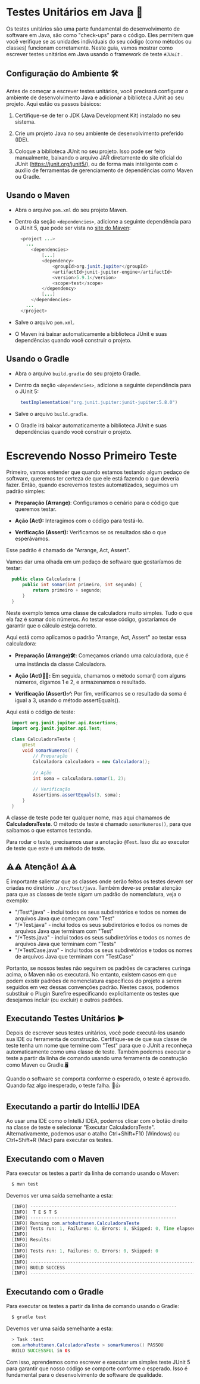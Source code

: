 # Testes Unitários em Java 🧪

Os testes unitários são uma parte fundamental do desenvolvimento de software em Java, são como "check-ups" para o código. 
Eles permitem que você verifique se as unidades individuais do seu código (como métodos ou classes) funcionam corretamente. 
Neste guia, vamos mostrar como escrever testes unitários em Java usando o framework de teste _`#JUnit`_ .

## Configuração do Ambiente 🛠️

Antes de começar a escrever testes unitários, você precisará configurar o ambiente de desenvolvimento Java e adicionar a biblioteca JUnit ao seu projeto. Aqui estão os passos básicos:

1. Certifique-se de ter o JDK (Java Development Kit) instalado no seu sistema.

2. Crie um projeto Java no seu ambiente de desenvolvimento preferido (IDE).

3. Coloque a biblioteca JUnit no seu projeto. Isso pode ser feito manualmente, baixando o arquivo JAR diretamente do site oficial do JUnit (https://junit.org/junit5/), ou de forma mais inteligente com o auxílio de ferramentas de gerenciamento de dependências como Maven ou Gradle.

## **Usando o Maven** 
  - Abra o arquivo `pom.xml` do seu projeto Maven.
  - Dentro da seção `<dependencies>`, adicione a seguinte dependência para o JUnit 5, que pode ser vista no [site do Maven](https://maven.apache.org/surefire/maven-surefire-plugin/examples/junit-platform.html):
   
    ```java
      <project ...>
        ...
          <dependencies>
              [...]
              <dependency>
                  <groupId>org.junit.jupiter</groupId>
                  <artifactId>junit-jupiter-engine</artifactId>
                  <version>5.9.1</version>
                  <scope>test</scope>
              </dependency>
              [...]
          </dependencies>
        ...
      </project>
    ```
     
  - Salve o arquivo  `pom.xml`.
  - O Maven irá baixar automaticamente a biblioteca JUnit e suas dependências quando você construir o projeto.

## **Usando o Gradle**
  - Abra o arquivo `build.gradle` do seu projeto Gradle.
  - Dentro da seção `<dependencies>`, adicione a seguinte dependência para o JUnit 5:
    
    ```java
      testImplementation("org.junit.jupiter:junit-jupiter:5.8.0")
    ```
  
  - Salve o arquivo  `build.gradle`.
  - O Gradle irá baixar automaticamente a biblioteca JUnit e suas dependências quando você construir o projeto.
   


# **Escrevendo Nosso Primeiro Teste**

Primeiro, vamos entender que quando estamos testando algum pedaço de software, queremos ter certeza de que ele está fazendo o que deveria fazer. Então, quando escrevemos testes automatizados, seguimos um padrão simples:

- **Preparação (Arrange)**: Configuramos o cenário para o código que queremos testar.

- **Ação (Act):** Interagimos com o código para testá-lo.

- **Verificação (Assert):** Verificamos se os resultados são o que esperávamos.

Esse padrão é chamado de "Arrange, Act, Assert".

Vamos dar uma olhada em um pedaço de software que gostaríamos de testar:

```java
  public class Calculadora {
      public int somar(int primeiro, int segundo) {
          return primeiro + segundo;
      }
  }
```

Neste exemplo temos uma classe de calculadora muito simples. Tudo o que ela faz é somar dois números. Ao testar esse código, gostaríamos de garantir que o cálculo esteja correto.

Aqui está como aplicamos o padrão "Arrange, Act, Assert" ao testar essa calculadora:

- **Preparação (Arrange)🛠️:** Começamos criando uma calculadora, que é uma instância da classe Calculadora.

- **Ação (Act)🚴‍♂️:** Em seguida, chamamos o método somar() com alguns números, digamos 1 e 2, e armazenamos o resultado.

- **Verificação (Assert)✅:** Por fim, verificamos se o resultado da soma é igual a 3, usando o método assertEquals().

Aqui está o código de teste:

```java
  import org.junit.jupiter.api.Assertions;
  import org.junit.jupiter.api.Test;
  
  class CalculadoraTeste {
      @Test
      void somarNumeros() {
          // Preparação
          Calculadora calculadora = new Calculadora();
          
          // Ação
          int soma = calculadora.somar(1, 2);
          
          // Verificação
          Assertions.assertEquals(3, soma);
      }
  }
```

A classe de teste pode ter qualquer nome, mas aqui chamamos de **CalculadoraTeste**. O método de teste é chamado `somarNumeros()`, para que saibamos o que estamos testando.

Para rodar o teste, precisamos usar a anotação `@Test`. Isso diz ao executor de teste que este é um método de teste.

## ⚠️⚠️ Atenção! ⚠️⚠️

É importante salientar que as classes onde serão feitos os testes devem ser criadas no diretório ``` ./src/test/java ```. Também deve-se prestar atenção para que as classes de teste sigam um padrão de nomenclatura, veja o exemplo:

- "/Test*.java" - inclui todos os seus subdiretórios e todos os nomes de arquivos Java que começam com "Test"
- "/*Test.java" - inclui todos os seus subdiretórios e todos os nomes de arquivos Java que terminam com "Test"
- "/*Tests.java" - inclui todos os seus subdiretórios e todos os nomes de arquivos Java que terminam com "Tests"
- "/*TestCase.java" - inclui todos os seus subdiretórios e todos os nomes de arquivos Java que terminam com "TestCase"

Portanto, se nossos testes não seguirem os padrões de caracteres curinga acima, o Maven não os executará. No entanto, existem casos em que podem existir padrões de nomenclatura específicos do projeto a serem seguidos em vez dessas convenções padrão. Nestes casos, podemos substituir o Plugin Surefire especificando explicitamente os testes que desejamos incluir (ou excluir) e outros padrões.

## Executando Testes Unitários ▶️

Depois de escrever seus testes unitários, você pode executá-los usando sua IDE ou ferramenta de construção. Certifique-se de que sua classe de teste tenha um nome que termine com "Test" para que o JUnit a reconheça automaticamente como uma classe de teste. Também podemos executar o teste a partir da linha de comando usando uma ferramenta de construção como Maven ou Gradle.🖥️

Quando o software se comporta conforme o esperado, o teste é aprovado. Quando faz algo inesperado, o teste falha. 🎯👍

## Executando a partir do IntelliJ IDEA

Ao usar uma IDE como o IntelliJ IDEA, podemos clicar com o botão direito na classe de teste e selecionar "Executar CalculadoraTeste". Alternativamente, podemos usar o atalho Ctrl+Shift+F10 (Windows) ou Ctrl+Shift+R (Mac) para executar os testes.

## Executando com o Maven

Para executar os testes a partir da linha de comando usando o Maven:

```java
  $ mvn test
```

Devemos ver uma saída semelhante a esta:

```java
  [INFO] -------------------------------------------------------
  [INFO]  T E S T S
  [INFO] -------------------------------------------------------
  [INFO] Running com.arhohuttunen.CalculadoraTeste
  [INFO] Tests run: 1, Failures: 0, Errors: 0, Skipped: 0, Time elapsed: 0.021 s - in com.arhohuttunen.CalculadoraTeste
  [INFO] 
  [INFO] Results:
  [INFO] 
  [INFO] Tests run: 1, Failures: 0, Errors: 0, Skipped: 0
  [INFO] 
  [INFO] ------------------------------------------------------------------------
  [INFO] BUILD SUCCESS
  [INFO] ------------------------------------------------------------------------
```

## Executando com o Gradle

Para executar os testes a partir da linha de comando usando o Gradle:

```java
  $ gradle test
```

Devemos ver uma saída semelhante a esta:

```java
  > Task :test
  com.arhohuttunen.CalculadoraTeste > somarNumeros() PASSOU
  BUILD SUCCESSFUL in 0s
```

Com isso, aprendemos como escrever e executar um simples teste JUnit 5 para garantir que nosso código se comporte conforme o esperado. Isso é fundamental para o desenvolvimento de software de qualidade.
